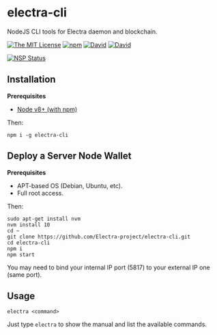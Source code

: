 # electra-cli

NodeJS CLI tools for Electra daemon and blockchain.

[![The MIT License](https://img.shields.io/badge/license-MIT-orange.svg?style=flat-square)](http://opensource.org/licenses/MIT)
[![npm](https://img.shields.io/npm/v/electra-cli.svg?style=flat-square)](https://www.npmjs.com/package/electra-cli)
[![David](https://img.shields.io/david/Electra-project/electra-cli.svg?style=flat-square)](https://david-dm.org/Electra-project/electra-cli)
[![David](https://img.shields.io/david/dev/Electra-project/electra-cli.svg?style=flat-square)](https://david-dm.org/InspiredBeings/electra-cli)

[![NSP Status](https://nodesecurity.io/orgs/electra-project/projects/60adf17a-da9b-467c-96ef-84ae7e4280b6/badge)](https://nodesecurity.io/orgs/electra-project/projects/60adf17a-da9b-467c-96ef-84ae7e4280b6)

## Installation

**Prerequisites**
- [Node v8+ (with npm)](https://nodejs.org)

Then:

    npm i -g electra-cli

## Deploy a Server Node Wallet

**Prerequisites**
- APT-based OS (Debian, Ubuntu, etc).
- Full root access.

Then:

    sudo apt-get install nvm
    nvm install 10
    cd ~
    git clone https://github.com/Electra-project/electra-cli.git
    cd electra-cli
    npm i
    npm start

You may need to bind your internal IP port (5817) to your external IP one (same port).

## Usage

    electra <command>

Just type `electra` to show the manual and list the available commands.
